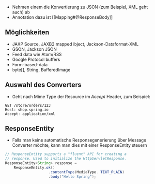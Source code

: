 - Nehmen einem die Konvertierung zu JSON (zum Beispiel, XML geht auch) ab
- Annotation dazu ist [[Mapping#@ResponseBody]]

## Möglichkeiten
- JAXP Source, JAXB2 mapped ibject, Jackson-Dataformat-XML
- GSON, Jackson JSON
- Feed data wie Atom/RSS
- Google Protocol buffers
- Form-based-data
- byte[], String, BufferedImage

## Auswahl des Converters
- Geht nach Mime Type der Resource im *Accept* Header, zum Beispiel:

```
GET /store/orders/123
Host: shop.spring.io
Accept: application/xml
```

## ResponseEntity
- Falls man keine automatische Responsegenerierung über Message Converter möchte, kann man dies mit einer ResponseEntity steuern

```Java
// ResponseEntity supports a "fluent" API for creating a
// response. Used to initialize the HttpServletResponse.
ResponseEntity<String> response =
	ResponseEntity.ok()
					.contentType(MediaType. TEXT_PLAIN)
					.body("Hello Spring");
```